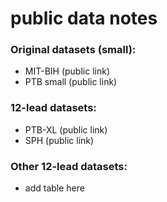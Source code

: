 # public data notes   

### Original datasets (small):  
 * MIT-BIH (public link)
 * PTB small (public link)

### 12-lead datasets:   
 * PTB-XL (public link)  
 * SPH (public link)  
 
### Other 12-lead datasets:  
 * add table here  

   
